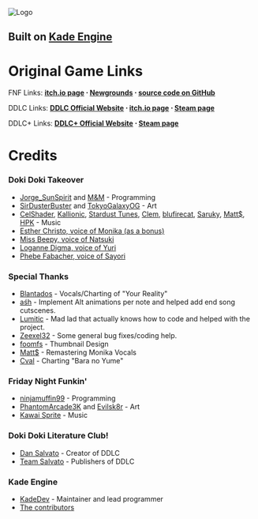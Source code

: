 ![Logo](https://cdn.discordapp.com/attachments/404826669971406867/869727046165729360/api.png) 
## Built on **[Kade Engine](https://github.com/KadeDev/Kade-Engine)**

# Original Game Links

FNF Links: **[itch.io page](https://ninja-muffin24.itch.io/funkin) ⋅ [Newgrounds](https://www.newgrounds.com/portal/view/770371) ⋅ [source code on GitHub](https://github.com/ninjamuffin99/Funkin)**

DDLC Links: **[DDLC Official Website](http://ddlc.moe) ⋅ [itch.io page](https://teamsalvato.itch.io/ddlc) ⋅ [Steam page](https://store.steampowered.com/app/698780/Doki_Doki_Literature_Club)**

DDLC+ Links: **[DDLC+ Official Website](http://ddlc.plus) ⋅ [Steam page](https://store.steampowered.com/app/1388880/Doki_Doki_Literature_Club_Plus)**

# Credits

### Doki Doki Takeover
- [Jorge_SunSpirit](https://twitter.com/Jorge_SunSpirit) and [M&M](https://twitter.com/ActualMandM) - Programming
- [SirDusterBuster](https://twitter.com/SirDusterBuster) and [TokyoGalaxyOG](https://twitter.com/TokyoGalaxyOG) - Art
- [CelShader](https://www.youtube.com/channel/UCm3eGs2etEOMzRX0iQ4QzqQ), [Kallionic](https://youtube.com/kallionic), [Stardust Tunes](https://twitter.com/StardustTunes), [Clem](https://twitter.com/ClemO___O), [blufirecat](https://twitter.com/starrie_blu), [Saruky](https://twitter.com/Saruky__), [Matt$](https://twitter.com/matt_currency), [HPK](https://twitter.com/HighPoweredArt) - Music
- [Esther Christo, voice of Monika (as a bonus)](https://twitter.com/carimellevo)
- [Miss Beepy, voice of Natsuki](https://twitter.com/MissBeepy)
- [Loganne Digma, voice of Yuri](https://twitter.com/Loganne_Digma)
- [Phebe Fabacher, voice of Sayori](https://twitter.com/HarudoriVA)

### Special Thanks

- [Blantados](https://www.youtube.com/channel/UC4rwJYVeDHxGKnFDhHz88ZQ) - Vocals/Charting of "Your Reality"
- [aśh](https://gamebanana.com/members/1813477) - Implement Alt animations per note and helped add end song cutscenes.
- [Lumitic](https://twitter.com/PeacefulLuma) - Mad lad that actually knows how to code and helped with the project.
- [Zeexel32](https://twitter.com/Zeexel32) - Some general bug fixes/coding help.
- [foomfs](https://twitter.com/foomfs) - Thumbnail Design 
- [Matt$](https://twitter.com/matt_currency) - Remastering Monika Vocals
- [Cval](https://twitter.com/cval_brown) - Charting "Bara no Yume"

### Friday Night Funkin'
 - [ninjamuffin99](https://twitter.com/ninja_muffin99) - Programming
 - [PhantomArcade3K](https://twitter.com/phantomarcade3k) and [Evilsk8r](https://twitter.com/evilsk8r) - Art
 - [Kawai Sprite](https://twitter.com/kawaisprite) - Music

### Doki Doki Literature Club!
- [Dan Salvato](https://twitter.com/dansalvato) - Creator of DDLC
- [Team Salvato](https://twitter.com/TeamSalvato) - Publishers of DDLC

### Kade Engine
- [KadeDev](https://twitter.com/KadeDeveloper) - Maintainer and lead programmer
- [The contributors](https://github.com/KadeDev/Kade-Engine/graphs/contributors)
